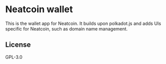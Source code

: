 # Neatcoin wallet

This is the wallet app for Neatcoin. It builds upon polkadot.js and
adds UIs specific for Neatcoin, such as domain name management.

## License

GPL-3.0
